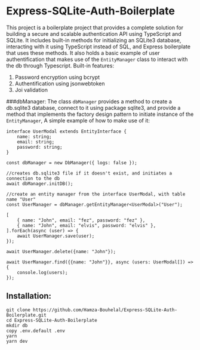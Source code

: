 # Express-SQLite-Auth-Boilerplate

This project is a boilerplate project that provides a complete solution for building a secure and scalable authentication API using TypeScript and SQLite. It includes built-in methods for initializing an SQLite3 database, interacting with it using TypeScript instead of SQL, and Express boilerplate that uses these methods. It also holds a basic example of user authentification that makes use of the `EntityManager` class to interact with the db through Typescript. Built-in features:

1. Password encryption using bcrypt
2. Authentification using jsonwebtoken
3. Joi validation

###dbManager:
The class `dbManager` provides a method to create a db.sqlite3 database, connect to it using package sqlite3, and provide a method that implements the factory design pattern to initiate instance of the `EntityManager`, A simple example of how to make use of it:

    interface UserModal extends EntityInterface {
        name: string;
        email: string;
        password: string;
    }

    const dbManager = new DbManager({ logs: false });

    //creates db.sqlite3 file if it doesn't exist, and initiates a connection to the db
    await dbManager.initDB();

    //create an entity manager from the interface UserModal, with table name "User"
    const UserManager = dbManager.getEntityManager<UserModal>("User");

    [
        { name: "John", email: "fez", password: "fez" },
        { name: "John", email: "elvis", password: "elvis" },
    ].forEach(async (user) => {
        await UserManager.save(user);
    });

    await UserManager.delete({name: "John"});

    await UserManager.find({{name: "John"}}, async (users: UserModal[]) => {
        console.log(users);
    });

## Installation:

```
git clone https://github.com/Hamza-Bouhelal/Express-SQLite-Auth-Boilerplate.git
cd Express-SQLite-Auth-Boilerplate
mkdir db
copy .env.default .env
yarn
yarn dev
```
